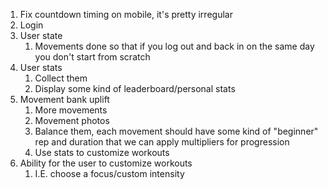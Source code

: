 1. Fix countdown timing on mobile, it's pretty irregular
1. Login
1. User state
	1. Movements done so that if you log out and back in on the same day you don't start from scratch
1. User stats
	1. Collect them
	1. Display some kind of leaderboard/personal stats
1. Movement bank uplift
	1. More movements
	1. Movement photos
	1. Balance them, each movement should have some kind of "beginner" rep and duration that we can apply multipliers for progression
	1. Use stats to customize workouts
1. Ability for the user to customize workouts
	1. I.E. choose a focus/custom intensity
